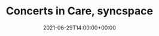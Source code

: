 ---
templateKey: event
guid: DF05742B-6FC4-55F4-51A0-3F023B23F088
date: 2021-06-29T14:00:00+00:00
eventTime: 2pm
title: Concerts in Care, syncspace
artist: Concerts in Care
city: Ottawa
venue: syncspace
group: Tim Shia
guests: Rebecca Hennessy, Michael Herring
---